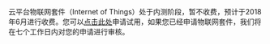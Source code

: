 云平台物联网套件（Internet of Things）处于内测阶段，暂不收费，预计于2018年6月进行收费。您可以[点击此处](http://www.tce.fsphere.cn/act/apply/IoT_beta)申请试用，如果您已经申请物联网套件，我们将在七个工作日内对您的申请进行审核。

